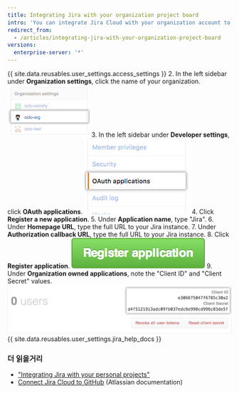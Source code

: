 ```yaml
---
title: Integrating Jira with your organization project board
intro: 'You can integrate Jira Cloud with your organization account to scan commits and pull requests, creating relevant metadata and hyperlinks in any mentioned Jira issues.'
redirect_from:
  - /articles/integrating-jira-with-your-organization-project-board
versions:
  enterprise-server: '*'
---
```


{{ site.data.reusables.user_settings.access_settings }}
2. In the left sidebar under **Organization settings**, click the name of your organization. ![Sidebar organization name](/assets/images/help/settings/organization-settings-from-sidebar.png)
3. In the left sidebar under **Developer settings**, click **OAuth applications**. ![OAuth applications tab in the left sidebar](/assets/images/help/organizations/org-oauth-applications-ghe.png)
4. Click **Register a new application**.
5. Under **Application name**, type "Jira".
6. Under **Homepage URL**, type the full URL to your Jira instance.
7. Under **Authorization callback URL**, type the full URL to your Jira instance.
8. Click **Register application**. ![Register application button](/assets/images/help/oauth/register-application-button.png)
9. Under **Organization owned applications**, note the "Client ID" and "Client Secret" values. ![Client ID and Client Secret](/assets/images/help/oauth/client-id-and-secret.png)
{{ site.data.reusables.user_settings.jira_help_docs }}

### 더 읽을거리

- ["Integrating Jira with your personal projects"](/articles/integrating-jira-with-your-personal-projects)
- <a href="https://confluence.atlassian.com/adminjiracloud/connect-jira-cloud-to-github-814188429.html" data-proofer-ignore>Connect Jira Cloud to GitHub</a> (Atlassian documentation)
